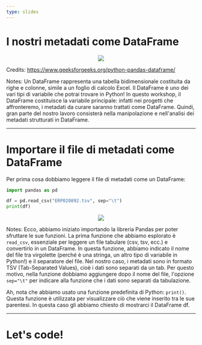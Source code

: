 ```yaml
---
type: slides
---
```


# I nostri metadati come DataFrame

<center><img src="imgs/1.1-df.png"></center>

Credits: https://www.geeksforgeeks.org/python-pandas-dataframe/

Notes: Un DataFrame rappresenta una tabella bidimensionale costituita da righe e colonne, simile a un foglio di calcolo Excel. Il DataFrame è uno dei vari tipi di variabile che potrai trovare in Python! In questo workshop, il DataFrame costituisce la variabile principale: infatti nei progetti che affronteremo, i metadati da curare saranno trattati come DataFrame. Quindi, gran parte del nostro lavoro consisterà nella manipolazione e nell'analisi dei metadati strutturati in DataFrame.

---

# Importare il file di metadati come DataFrame

Per prima cosa dobbiamo leggere il file di metadati come un DataFrame:

```python
import pandas as pd

df = pd.read_csv("ERP020892.tsv", sep="\t")
print(df)
```

<center><img src="imgs/1.1-print_df.png"></center>

Notes: Ecco, abbiamo iniziato importando la libreria Pandas per poter sfruttare le sue funzioni. La prima funzione che abbiamo esplorato è `read_csv`, essenziale per leggere un file tabulare (csv, tsv, ecc.) e convertirlo in un DataFrame. In questa funzione, abbiamo indicato il nome del file tra virgolette (perché è una stringa, un altro tipo di variabile in Python!) e il separatore del file. Nel nostro caso, i metadati sono in formato TSV (Tab-Separated Values), cioè i dati sono separati da un tab. Per questo motivo, nella funzione dobbiamo aggiungere dopo il nome del file, l'opzione `sep="\t"` per indicare alla funzione che i dati sono separati da tabulazione.

Ah, nota che abbiamo usato una funzione predefinita di Python: `print()`. Questa funzione è utilizzata per visualizzare ciò che viene inserito tra le sue parentesi. In questa caso gli abbiamo chiesto di mostrarci il DataFrame df.

---

# Let's code!
